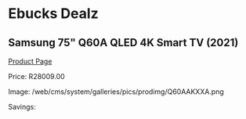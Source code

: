 
# Ebucks Dealz
## Samsung 75" Q60A QLED 4K Smart TV (2021)
[Product Page](https://www.ebucks.com/web/shop/productSelected.do?prodId=1211635948&catId=363628796)

Price: R28009.00

Image: /web/cms/system/galleries/pics/prodimg/Q60AAKXXA.png

Savings: 


	